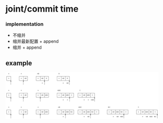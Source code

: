 # joint/commit time

### implementation

- 不缩并
- 缩并最新配置 + append
- 缩并 + append

## example

![](8/1.png)
